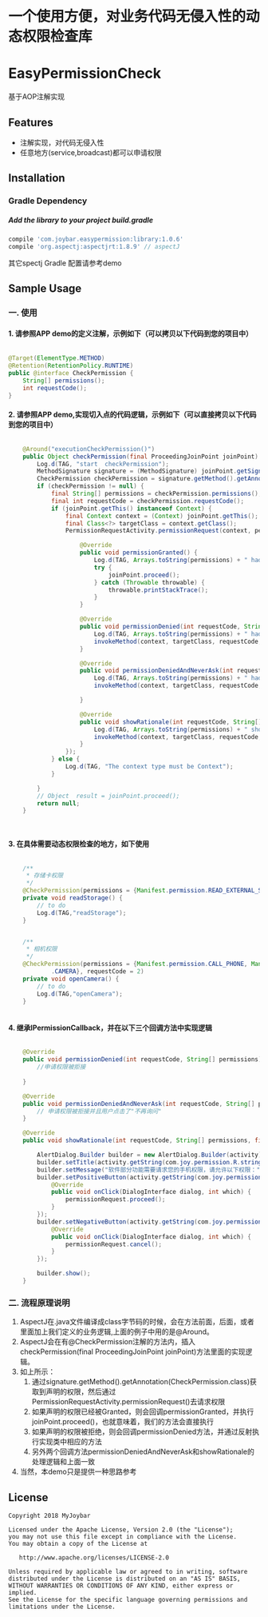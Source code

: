 # 一个使用方便，对业务代码无侵入性的动态权限检查库

# EasyPermissionCheck
基于AOP注解实现
## Features
 - 注解实现，对代码无侵入性
 - 任意地方(service,broadcast)都可以申请权限

   
## Installation
### Gradle Dependency

#####   Add the library to your project build.gradle

```gradle
compile 'com.joybar.easypermission:library:1.0.6'
compile 'org.aspectj:aspectjrt:1.8.9' // aspectJ

```

其它spectj Gradle 配置请参考demo

## Sample Usage

### 一. 使用


#### 1. 请参照APP demo的定义注解，示例如下（可以拷贝以下代码到您的项目中）
```java
 
@Target(ElementType.METHOD)
@Retention(RetentionPolicy.RUNTIME)
public @interface CheckPermission {
    String[] permissions();
    int requestCode();
}

```

#### 2. 请参照APP demo,实现切入点的代码逻辑，示例如下（可以直接拷贝以下代码到您的项目中）
```java

	@Around("executionCheckPermission()")
	public Object checkPermission(final ProceedingJoinPoint joinPoint) throws Throwable {
		Log.d(TAG, "start  checkPermission");
		MethodSignature signature = (MethodSignature) joinPoint.getSignature();
		CheckPermission checkPermission = signature.getMethod().getAnnotation(CheckPermission.class);
		if (checkPermission != null) {
			final String[] permissions = checkPermission.permissions();
			final int requestCode = checkPermission.requestCode();
			if (joinPoint.getThis() instanceof Context) {
				final Context context = (Context) joinPoint.getThis();
				final Class<?> targetClass = context.getClass();
				PermissionRequestActivity.permissionRequest(context, permissions, requestCode, new IPermission() {

					@Override
					public void permissionGranted() {
						Log.d(TAG, Arrays.toString(permissions) + " had granted ，requestCode=" + requestCode);
						try {
							joinPoint.proceed();
						} catch (Throwable throwable) {
							throwable.printStackTrace();
						}
					}

					@Override
					public void permissionDenied(int requestCode, String[] permissions) {
						Log.d(TAG, Arrays.toString(permissions) + " had denied ，requestCode=" + requestCode);
						invokeMethod(context, targetClass, requestCode, permissions, PERMISSION_DENIED_METHOD, null);
					}

					@Override
					public void permissionDeniedAndNeverAsk(int requestCode, String[] permissions) {
						Log.d(TAG, Arrays.toString(permissions) + " had permissionDenied And NeverAsk ，requestCode=" + requestCode);
						invokeMethod(context, targetClass, requestCode, permissions, PERMISSION_DENIED_AND_NEVER_ASK_METHOD, null);

					}

					@Override
					public void showRationale(int requestCode, String[] permissions, PermissionRequest permissionRequest) {
						Log.d(TAG, Arrays.toString(permissions) + " showRationale ，requestCode=" + requestCode);
						invokeMethod(context, targetClass, requestCode, permissions, PERMISSION_SHOW_RATIONALE, permissionRequest);
					}
				});
			} else {
				Log.d(TAG, "The context type must be Context");
			}

		}
		// Object  result = joinPoint.proceed();
		return null;
	}




```

#### 3. 在具体需要动态权限检查的地方，如下使用

```java

	/**
	 * 存储卡权限
	 */
	@CheckPermission(permissions = {Manifest.permission.READ_EXTERNAL_STORAGE, Manifest.permission.WRITE_EXTERNAL_STORAGE}, requestCode = 1)
	private void readStorage() {
		// to do
		Log.d(TAG,"readStorage");
	}


	/**
	 * 相机权限
	 */
	@CheckPermission(permissions = {Manifest.permission.CALL_PHONE, Manifest.permission
			.CAMERA}, requestCode = 2)
	private void openCamera() {
		// to do
		Log.d(TAG,"openCamera");
	}
	

```

#### 4. 继承IPermissionCallback，并在以下三个回调方法中实现逻辑

```java

	@Override
	public void permissionDenied(int requestCode, String[] permissions) {
		//申请权限被拒接
		
	}

	@Override
	public void permissionDeniedAndNeverAsk(int requestCode, String[] permissions) {
		// 申请权限被拒接并且用户点击了"不再询问"
	}

	@Override
	public void showRationale(int requestCode, String[] permissions, final PermissionRequest permissionRequest) {

		AlertDialog.Builder builder = new AlertDialog.Builder(activity);
		builder.setTitle(activity.getString(com.joy.permission.R.string.tip));
		builder.setMessage("软件部分功能需要请求您的手机权限，请允许以下权限："+ Arrays.toString(permissions));
		builder.setPositiveButton(activity.getString(com.joy.permission.R.string.confirm), new DialogInterface.OnClickListener() {
			@Override
			public void onClick(DialogInterface dialog, int which) {
				permissionRequest.proceed();
			}
		});
		builder.setNegativeButton(activity.getString(com.joy.permission.R.string.cancel), new DialogInterface.OnClickListener() {
			@Override
			public void onClick(DialogInterface dialog, int which) {
				permissionRequest.cancel();
			}
		});

		builder.show();
	}	

```



### 二. 流程原理说明

1. AspectJ在.java文件编译成class字节码的时候，会在方法前面，后面，或者里面加上我们定义的业务逻辑,上面的例子中用的是@Around。
2. AspectJ会在有@CheckPermission注解的方法内，插入checkPermission(final ProceedingJoinPoint joinPoint)方法里面的实现逻辑。
3. 如上所示：
    1. 通过signature.getMethod().getAnnotation(CheckPermission.class)获取到声明的权限，然后通过PermissionRequestActivity.permissionRequest()去请求权限
    2. 如果声明的权限已经被Granted，则会回调permissionGranted，并执行joinPoint.proceed()，也就意味着，我们的方法会直接执行
    3. 如果声明的权限被拒绝，则会回调permissionDenied方法，并通过反射执行实现类中相应的方法
    4. 另外两个回调方法permissionDeniedAndNeverAsk和showRationale的处理逻辑和上面一致   
4. 当然，本demo只是提供一种思路参考
## License

    Copyright 2018 MyJoybar

    Licensed under the Apache License, Version 2.0 (the "License");
    you may not use this file except in compliance with the License.
    You may obtain a copy of the License at

       http://www.apache.org/licenses/LICENSE-2.0

    Unless required by applicable law or agreed to in writing, software
    distributed under the License is distributed on an "AS IS" BASIS,
    WITHOUT WARRANTIES OR CONDITIONS OF ANY KIND, either express or implied.
    See the License for the specific language governing permissions and
    limitations under the License.   
